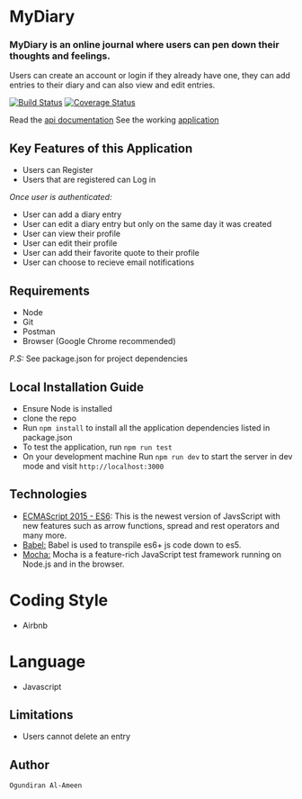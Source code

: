 # MyDiary

### MyDiary is an online journal where users can pen down their thoughts and feelings.
Users can create an account or login if they already have one, they can add entries to their diary and can also view and edit entries.

[![Build Status](https://travis-ci.org/Alameen688/MyDiary.svg?branch=develop)](https://travis-ci.org/Alameen688/MyDiary) [![Coverage Status](https://coveralls.io/repos/github/Alameen688/MyDiary/badge.svg?branch=develop)](https://coveralls.io/github/Alameen688/MyDiary?branch=develop)

Read the [api documentation](http://mydiaryoxygen.herokuapp.com/api-docs)
See the working [application](https://alameen688.github.io/MyDiary/client/)

## Key Features of this Application
+ Users can Register
+ Users that are registered can Log in

*Once user is authenticated:*
+ User can add a diary entry
+ User can edit a diary entry but only on the same day it was created
+ User can view their profile
+ User can edit their profile
+ User can add their favorite quote to their profile
+ User can choose to recieve email notifications


## Requirements
+ Node 
+ Git 
+ Postman
+ Browser (Google Chrome recommended)

*P.S:* See package.json for project dependencies

## Local Installation Guide
* Ensure Node is installed
* clone the repo 
* Run `npm install` to install all the application dependencies listed in package.json
* To test the application, run `npm run test`
* On your development machine Run `npm run dev` to start the server in dev mode and visit `http://localhost:3000`

## Technologies
 * [ECMAScript 2015 - ES6](http://es6-features.org/): This is the newest version of JavsScript with new features such as arrow functions, spread and rest operators and many more.
 * [Babel:](https://babeljs.io/)  Babel is used to transpile es6+ js code down to es5.
 * [Mocha:](https://mochajs.org/) Mocha is a feature-rich JavaScript test framework running on Node.js and in the browser.

 # Coding Style
- Airbnb 

# Language
- Javascript


## Limitations
+ Users cannot delete an entry

## Author
    Ogundiran Al-Ameen
